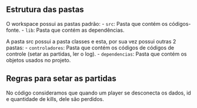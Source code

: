 ## Estrutura das pastas

O workspace possui as pastas padrão:
    - `src`: Pasta que contém os códigos-fonte.
    - `lib`: Pasta que contém as dependências.

A pasta src possui a pasta classes e esta, por sua vez possui outras 2 pastas:
    - `controladores`: Pasta que contém os códigos de códigos de controle (setar as partidas, ler o log).
    - `dependencias`: Pasta que contém os objetos usados no projeto.


## Regras para setar as partidas

No código consideramos que quando um player se desconecta os dados, id e quantidade de kills, dele são perdidos.